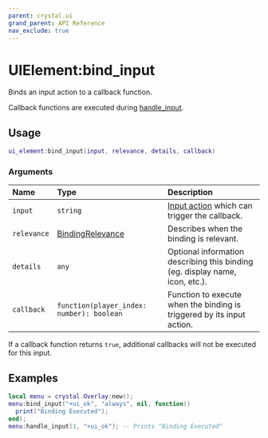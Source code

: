 ```yaml
---
parent: crystal.ui
grand_parent: API Reference
nav_exclude: true
---
```


# UIElement:bind_input

Binds an input action to a callback function.

Callback functions are executed during [handle_input](ui_element_handle_input).

## Usage

```lua
ui_element:bind_input(input, relevance, details, callback)
```

### Arguments

| Name        | Type                                      | Description                                                                                  |
| :---------- | :---------------------------------------- | :------------------------------------------------------------------------------------------- |
| `input`     | `string`                                  | [Input action](/crystal/api/input/input_player_set_bindings) which can trigger the callback. |
| `relevance` | [BindingRelevance](binding_relevance)     | Describes when the binding is relevant.                                                      |
| `details`   | `any`                                     | Optional information describing this binding (eg. display name, icon, etc.).                 |
| `callback`  | `function(player_index: number): boolean` | Function to execute when the binding is triggered by its input action.                       |

If a callback function returns `true`, additional callbacks will not be executed for this input.

## Examples

```lua
local menu = crystal.Overlay:new();
menu:bind_input("+ui_ok", "always", nil, function()
  print("Binding Executed");
end);
menu:handle_input(1, "+ui_ok"); -- Prints "Binding Executed"
```
